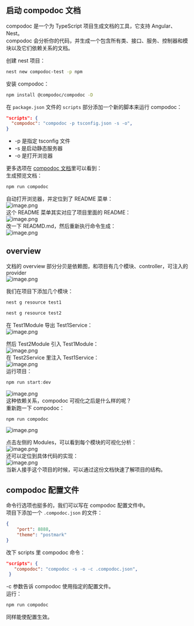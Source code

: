 ## 启动 compodoc 文档
compodoc 是一个为 TypeScript 项目生成文档的工具，它支持 Angular、Nest。<br />compodoc 会分析你的代码，并生成一个包含所有类、接口、服务、控制器和模块以及它们依赖关系的文档。

创建 nest 项目：
```bash
nest new compodoc-test -p npm
```
安装 compodoc：
```bash
npm install @compodoc/compodoc -D
```
在 `package.json` 文件的 `scripts` 部分添加一个新的脚本来运行 compodoc：
```json
"scripts": {
  "compodoc": "compodoc -p tsconfig.json -s -o",
}
```

- -p 是指定 tsconfig 文件
- -s 是启动静态服务器
- -o 是打开浏览器

更多选项在 [compodoc 文档](https://link.juejin.cn/?target=https%3A%2F%2Fcompodoc.app%2Fguides%2Foptions.html)里可以看到：<br />生成预览文档：
```bash
npm run compodoc
```
自动打开浏览器，并定位到了 README 菜单：<br />![image.png](https://cdn.nlark.com/yuque/0/2024/png/21596389/1709458507644-8cd8b8c1-303d-4a2e-b6ad-8bc6988092cd.png#averageHue=%23fafafa&clientId=u40db19a7-11a8-4&from=paste&height=387&id=uf6721fbc&originHeight=1606&originWidth=2998&originalType=binary&ratio=2.200000047683716&rotation=0&showTitle=false&size=296898&status=done&style=none&taskId=uc6c90fc0-e83c-4174-bcc8-3d54a905954&title=&width=722.45166015625)<br />这个 README 菜单其实对应了项目里面的 README：<br />![image.png](https://cdn.nlark.com/yuque/0/2024/png/21596389/1705747089878-f4b53017-0183-4c28-8da0-8f54f15ffb0b.png#averageHue=%23ae6930&clientId=uaf6bd440-3d50-4&from=paste&height=109&id=ub7250d0e&originHeight=218&originWidth=610&originalType=binary&ratio=2&rotation=0&showTitle=false&size=23694&status=done&style=none&taskId=u7376e3aa-081e-4321-84af-9dbb7d54605&title=&width=305)<br />改一下 READMD.md，然后重新执行命令生成：<br />![image.png](https://cdn.nlark.com/yuque/0/2024/png/21596389/1705747110755-8d8de72f-7b5c-438d-9e0a-e96b1b07522f.png#averageHue=%23fdfcfc&clientId=uaf6bd440-3d50-4&from=paste&height=323&id=u8bfcdd55&originHeight=646&originWidth=2206&originalType=binary&ratio=2&rotation=0&showTitle=false&size=63160&status=done&style=none&taskId=u72417a63-5d39-4b9d-9ca5-6e7f49cbae4&title=&width=1103)



## overview
文档的 overview 部分分贝是依赖图，和项目有几个模块、controller，可注入的 provider<br />![image.png](https://cdn.nlark.com/yuque/0/2024/png/21596389/1705747193552-f20c0e80-35a6-4910-aac6-24d66af9808c.png#averageHue=%23fbfafa&clientId=uaf6bd440-3d50-4&from=paste&height=534&id=ubd5c8c1e&originHeight=1068&originWidth=2188&originalType=binary&ratio=2&rotation=0&showTitle=false&size=143576&status=done&style=none&taskId=uf9b031ef-a396-46bf-9cb7-20696005e24&title=&width=1094)

我们在项目下添加几个模块：
```typescript
nest g resource test1

nest g resource test2
```
在 Test1Module 导出 Test1Service：<br />![image.png](https://cdn.nlark.com/yuque/0/2024/png/21596389/1709458583885-7a42b325-fb5d-4ce6-a89d-88e6b57fc006.png#averageHue=%232f2d2b&clientId=u40db19a7-11a8-4&from=paste&height=256&id=u6daef73c&originHeight=564&originWidth=1246&originalType=binary&ratio=2.200000047683716&rotation=0&showTitle=false&size=104502&status=done&style=none&taskId=u6a8ce65e-44ee-454a-b605-a1959f30000&title=&width=566.3636240880354)


然后 Test2Module 引入 Test1Module：<br />![image.png](https://cdn.nlark.com/yuque/0/2024/png/21596389/1709458656590-d9c75429-dc95-484b-b53d-1015cb884993.png#averageHue=%232f2d2b&clientId=u40db19a7-11a8-4&from=paste&height=275&id=udf6124e0&originHeight=606&originWidth=1236&originalType=binary&ratio=2.200000047683716&rotation=0&showTitle=false&size=122467&status=done&style=none&taskId=u5951eb49-c3ae-478b-a739-31005e3eca2&title=&width=561.8181696411009)<br />在 Test2Service 里注入 Test1Service：<br />![image.png](https://cdn.nlark.com/yuque/0/2024/png/21596389/1709458760462-8c1aa4a6-0c48-4b24-8524-14d0e164317d.png#averageHue=%23322e2b&clientId=u40db19a7-11a8-4&from=paste&height=291&id=uc36e879f&originHeight=640&originWidth=1136&originalType=binary&ratio=2.200000047683716&rotation=0&showTitle=false&size=89232&status=done&style=none&taskId=u08e3ce9d-3e4a-4317-b528-907d12b3622&title=&width=516.3636251717562)<br />运行项目：
```typescript
npm run start:dev
```
![image.png](https://cdn.nlark.com/yuque/0/2024/png/21596389/1709458831201-5936485c-0e60-44f6-8f6c-7fd2cbbb0773.png#averageHue=%23e9e9e9&clientId=u40db19a7-11a8-4&from=paste&height=78&id=u692351b8&originHeight=172&originWidth=730&originalType=binary&ratio=2.200000047683716&rotation=0&showTitle=false&size=21223&status=done&style=none&taskId=u23b977b4-1aac-48f7-af95-bd9556511d1&title=&width=331.81817462621655)<br />这种依赖关系，compodoc 可视化之后是什么样的呢？<br />重新跑一下 compodoc：
```typescript
npm run compodoc
```
![image.png](https://cdn.nlark.com/yuque/0/2024/png/21596389/1709458930004-5ce51d05-d17b-440f-ac91-a13f7b2ed047.png#averageHue=%23fbfaf8&clientId=u40db19a7-11a8-4&from=paste&height=635&id=ud2e64ab9&originHeight=1396&originWidth=3006&originalType=binary&ratio=2.200000047683716&rotation=0&showTitle=false&size=217311&status=done&style=none&taskId=u65796913-a63a-4619-819e-6a8da3a87d6&title=&width=1366.3636067485027)

点击左侧的 Modules，可以看到每个模块的可视化分析：<br />![image.png](https://cdn.nlark.com/yuque/0/2024/png/21596389/1709459082447-77edc070-cd1e-4e11-b84c-90789d5ba975.png#averageHue=%23fbfaf9&clientId=u40db19a7-11a8-4&from=paste&height=635&id=ub80135dd&originHeight=1396&originWidth=2484&originalType=binary&ratio=2.200000047683716&rotation=0&showTitle=false&size=209097&status=done&style=none&taskId=ua28e7695-7626-48f3-b318-b20828aadc5&title=&width=1129.0908846185232)<br />还可以定位到具体代码的实现：<br />![image.png](https://cdn.nlark.com/yuque/0/2024/png/21596389/1709459124829-93b1cd45-ee3f-42d9-a05d-f30d3e4b4ac3.png#averageHue=%23fcfcfc&clientId=u40db19a7-11a8-4&from=paste&height=576&id=u43aaca10&originHeight=1268&originWidth=1416&originalType=binary&ratio=2.200000047683716&rotation=0&showTitle=false&size=136724&status=done&style=none&taskId=uc436674a-0373-4c73-b9ec-2c3abec973d&title=&width=643.6363496859215)<br />当新人接手这个项目的时候，可以通过这份文档快速了解项目的结构。


## compodoc 配置文件
命令行选项也挺多的，我们可以写在 compodoc 配置文件中。<br />项目下添加一个 `.compodoc.json` 的文件：
```json
{
    "port": 8888,
    "theme": "postmark"
}
```
改下 scripts 里 compodoc 命令：
```json
"scripts": {
   "compodoc": "compodoc -s -o -c .compodoc.json",
 }
```
-c 参数告诉 compodoc 使用指定的配置文件。<br />运行：
```bash
npm run compodoc
```
同样能使配置生效。
